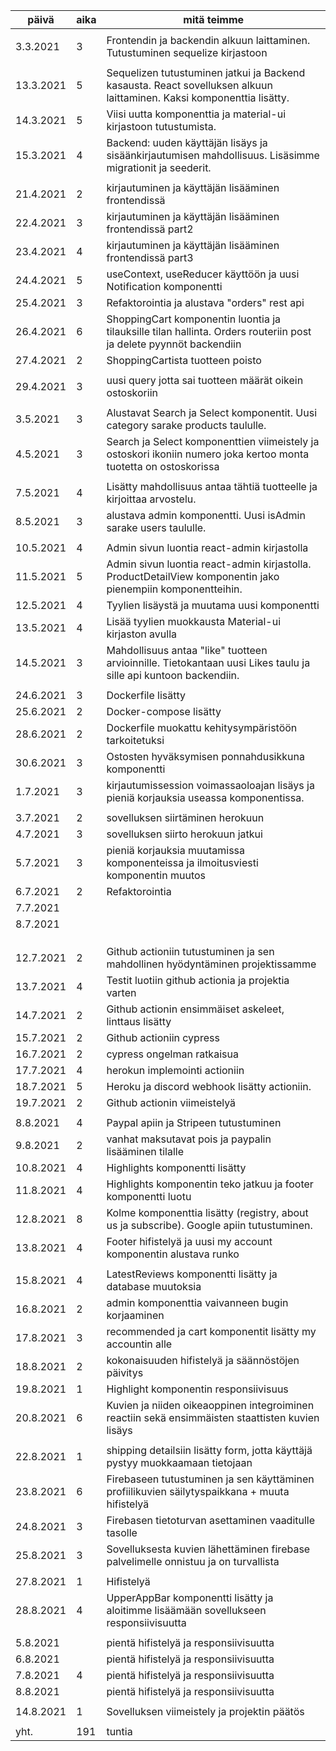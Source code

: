 | päivä     | aika | mitä teimme                                                                                                           |
| --------- | ---- | --------------------------------------------------------------------------------------------------------------------- |
|           |      |                                                                                                                       |
| 3.3.2021  | 3    | Frontendin ja backendin alkuun laittaminen. Tutustuminen sequelize kirjastoon                                         |
|           |      |                                                                                                                       |
| 13.3.2021 | 5    | Sequelizen tutustuminen jatkui ja Backend kasausta. React sovelluksen alkuun laittaminen. Kaksi komponenttia lisätty. |
| 14.3.2021 | 5    | Viisi uutta komponenttia ja material-ui kirjastoon tutustumista.                                                      |
| 15.3.2021 | 4    | Backend: uuden käyttäjän lisäys ja sisäänkirjautumisen mahdollisuus. Lisäsimme migrationit ja seederit.               |
|           |      |                                                                                                                       |
| 21.4.2021 | 2    | kirjautuminen ja käyttäjän lisääminen frontendissä                                                                    |
| 22.4.2021 | 3    | kirjautuminen ja käyttäjän lisääminen frontendissä part2                                                              |
| 23.4.2021 | 4    | kirjautuminen ja käyttäjän lisääminen frontendissä part3                                                              |
| 24.4.2021 | 5    | useContext, useReducer käyttöön ja uusi Notification komponentti                                                      |
| 25.4.2021 | 3    | Refaktorointia ja alustava "orders" rest api                                                                          |
| 26.4.2021 | 6    | ShoppingCart komponentin luontia ja tilauksille tilan hallinta. Orders routeriin post ja delete pyynnöt backendiin    |
| 27.4.2021 | 2    | ShoppingCartista tuotteen poisto                                                                                      |
|           |      |                                                                                                                       |
| 29.4.2021 | 3    | uusi query jotta sai tuotteen määrät oikein ostoskoriin                                                               |
|           |      |                                                                                                                       |
| 3.5.2021  | 3    | Alustavat Search ja Select komponentit. Uusi category sarake products taululle.                                       |
| 4.5.2021  | 3    | Search ja Select komponenttien viimeistely ja ostoskori ikoniin numero joka kertoo monta tuotetta on ostoskorissa     |
|           |      |                                                                                                                       |
| 7.5.2021  | 4    | Lisätty mahdollisuus antaa tähtiä tuotteelle ja kirjoittaa arvostelu.                                                 |
| 8.5.2021  | 3    | alustava admin komponentti. Uusi isAdmin sarake users taululle.                                                       |
|           |      |                                                                                                                       |
| 10.5.2021 | 4    | Admin sivun luontia react-admin kirjastolla                                                                           |
| 11.5.2021 | 5    | Admin sivun luontia react-admin kirjastolla. ProductDetailView komponentin jako pienempiin komponentteihin.           |
| 12.5.2021 | 4    | Tyylien lisäystä ja muutama uusi komponentti                                                                          |
| 13.5.2021 | 4    | Lisää tyylien muokkausta Material-ui kirjaston avulla                                                                 |
| 14.5.2021 | 3    | Mahdollisuus antaa "like" tuotteen arvioinnille. Tietokantaan uusi Likes taulu ja sille api kuntoon backendiin.       |
|           |      |                                                                                                                       |
| 24.6.2021 | 3    | Dockerfile lisätty                                                                                                    |
| 25.6.2021 | 2    | Docker-compose lisätty                                                                                                |
| 28.6.2021 | 2    | Dockerfile muokattu kehitysympäristöön tarkoitetuksi                                                                  |
| 30.6.2021 | 3    | Ostosten hyväksymisen ponnahdusikkuna komponentti                                                                     |
| 1.7.2021  | 3    | kirjautumissession voimassaoloajan lisäys ja pieniä korjauksia useassa komponentissa.                                 |
|           |      |                                                                                                                       |
| 3.7.2021  | 2    | sovelluksen siirtäminen herokuun                                                                                      |
| 4.7.2021  | 3    | sovelluksen siirto herokuun jatkui                                                                                    |
| 5.7.2021  | 3    | pieniä korjauksia muutamissa komponenteissa ja ilmoitusviesti komponentin muutos                                      |
| 6.7.2021  | 2    | Refaktorointia                                                                                                        |
| 7.7.2021  |      |                                                                                                                       |
| 8.7.2021  |      |                                                                                                                       |
|           |      |                                                                                                                       |
|           |      |                                                                                                                       |
|           |      |                                                                                                                       |
| 12.7.2021 | 2    | Github actioniin tutustuminen ja sen mahdollinen hyödyntäminen projektissamme                                         |
| 13.7.2021 | 4    | Testit luotiin github actionia ja projektia varten                                                                    |
| 14.7.2021 | 2    | Github actionin ensimmäiset askeleet, linttaus lisätty                                                                |
| 15.7.2021 | 2    | Github actioniin cypress                                                                                              |
| 16.7.2021 | 2    | cypress ongelman ratkaisua                                                                                            |
| 17.7.2021 | 4    | herokun implemointi actioniin                                                                                         |
| 18.7.2021 | 5    | Heroku ja discord webhook lisätty actioniin.                                                                          |
| 19.7.2021 | 2    | Github actionin viimeistelyä                                                                                          |
|           |      |                                                                                                                       |
| 8.8.2021  | 4    | Paypal apiin ja Stripeen tutustuminen                                                                                 |
| 9.8.2021  | 2    | vanhat maksutavat pois ja paypalin lisääminen tilalle                                                                 |
| 10.8.2021 | 4    | Highlights komponentti lisätty                                                                                        |
| 11.8.2021 | 4    | Highlights komponentin teko jatkuu ja footer komponentti luotu                                                        |
| 12.8.2021 | 8    | Kolme komponenttia lisätty (registry, about us ja subscribe). Google apiin tutustuminen.                              |
| 13.8.2021 | 4    | Footer hifistelyä ja uusi my account komponentin alustava runko                                                       |
|           |      |                                                                                                                       |
| 15.8.2021 | 4    | LatestReviews komponentti lisätty ja database muutoksia                                                               |
| 16.8.2021 | 2    | admin komponenttia vaivanneen bugin korjaaminen                                                                       |
| 17.8.2021 | 3    | recommended ja cart komponentit lisätty my accountin alle                                                             |
| 18.8.2021 | 2    | kokonaisuuden hifistelyä ja säännöstöjen päivitys                                                                     |
| 19.8.2021 | 1    | Highlight komponentin responsiivisuus                                                                                 |
| 20.8.2021 | 6    | Kuvien ja niiden oikeaoppinen integroiminen reactiin sekä ensimmäisten staattisten kuvien lisäys                      |
|           |      |                                                                                                                       |
| 22.8.2021 | 1    | shipping detailsiin lisätty form, jotta käyttäjä pystyy muokkaamaan tietojaan                                         |
| 23.8.2021 | 6    | Firebaseen tutustuminen ja sen käyttäminen profiilikuvien säilytyspaikkana + muuta hifistelyä                         |
| 24.8.2021 | 3    | Firebasen tietoturvan asettaminen vaaditulle tasolle                                                                  |
| 25.8.2021 | 3    | Sovelluksesta kuvien lähettäminen firebase palvelimelle onnistuu ja on turvallista                                    |
|           |      |                                                                                                                       |
| 27.8.2021 | 1    | Hifistelyä                                                                                                            |
| 28.8.2021 | 4    | UpperAppBar komponentti lisätty ja  aloitimme lisäämään sovellukseen responsiivisuutta                                |
|           |      |                                                                                                                       |
| 5.8.2021  |      | pientä hifistelyä ja responsiivisuutta                                                                                |
| 6.8.2021  |      | pientä hifistelyä ja responsiivisuutta                                                                                |
| 7.8.2021  | 4    | pientä hifistelyä ja responsiivisuutta                                                                                |
| 8.8.2021  |      | pientä hifistelyä ja responsiivisuutta                                                                                |
|           |      |                                                                                                                       |
| 14.8.2021 | 1    | Sovelluksen viimeistely ja projektin päätös                                                                           |
|           |      |                                                                                                                       |
|      yht. | 191  |  tuntia                                                                                                               |